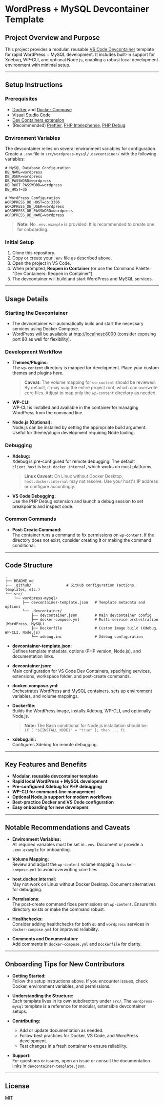# WordPress + MySQL Devcontainer Template

## Project Overview and Purpose

This project provides a modular, reusable [VS Code Devcontainer](https://code.visualstudio.com/docs/devcontainers/containers) template for rapid WordPress + MySQL development. It includes built-in support for Xdebug, WP-CLI, and optional Node.js, enabling a robust local development environment with minimal setup.

---

## Setup Instructions

### Prerequisites

- [Docker](https://www.docker.com/get-started) and [Docker Compose](https://docs.docker.com/compose/)
- [Visual Studio Code](https://code.visualstudio.com/)
- [Dev Containers extension](https://marketplace.visualstudio.com/items?itemName=ms-vscode-remote.remote-containers)
- (Recommended) [Prettier](https://marketplace.visualstudio.com/items?itemName=esbenp.prettier-vscode), [PHP Intelephense](https://marketplace.visualstudio.com/items?itemName=bmewburn.vscode-intelephense-client), [PHP Debug](https://marketplace.visualstudio.com/items?itemName=xdebug.php-debug)

### Environment Variables

The devcontainer relies on several environment variables for configuration. Create a `.env` file in `src/wordpress-mysql/.devcontainer/` with the following variables:

```env
# MySQL Database Configuration
DB_NAME=wordpress
DB_USER=wordpress
DB_PASSWORD=wordpress
DB_ROOT_PASSWORD=wordpress
DB_HOST=db

# WordPress Configuration
WORDPRESS_DB_HOST=db:3306
WORDPRESS_DB_USER=wordpress
WORDPRESS_DB_PASSWORD=wordpress
WORDPRESS_DB_NAME=wordpress
```

> **Note:** No `.env.example` is provided. It is recommended to create one for onboarding.

### Initial Setup

1. Clone this repository.
2. Copy or create your `.env` file as described above.
3. Open the project in VS Code.
4. When prompted, **Reopen in Container** (or use the Command Palette: "Dev Containers: Reopen in Container").
5. The devcontainer will build and start WordPress and MySQL services.

---

## Usage Details

### Starting the Devcontainer

- The devcontainer will automatically build and start the necessary services using Docker Compose.
- WordPress will be available at [http://localhost:8000](http://localhost:8000) (consider exposing port 80 as well for flexibility).

### Development Workflow

- **Themes/Plugins:**  
  The `wp-content` directory is mapped for development. Place your custom themes and plugins here.
  > **Caveat:** The volume mapping for `wp-content` should be reviewed. By default, it may map the entire project root, which can overwrite core files. Adjust to map only the `wp-content` directory as needed.

- **WP-CLI:**  
  WP-CLI is installed and available in the container for managing WordPress from the command line.

- **Node.js (Optional):**  
  Node.js can be installed by setting the appropriate build argument. Useful for theme/plugin development requiring Node tooling.

### Debugging

- **Xdebug:**  
  Xdebug is pre-configured for remote debugging. The default `client_host` is `host.docker.internal`, which works on most platforms.
  > **Linux Caveat:** On Linux without Docker Desktop, `host.docker.internal` may not resolve. Use your host's IP address or configure accordingly.

- **VS Code Debugging:**  
  Use the PHP Debug extension and launch a debug session to set breakpoints and inspect code.

### Common Commands

- **Post-Create Command:**  
  The container runs a command to fix permissions on `wp-content`. If the directory does not exist, consider creating it or making the command conditional.

---

## Code Structure

```
.
├── README.md
├── .github/                # GitHub configuration (actions, templates, etc.)
└── src/
    └── wordpress-mysql/
        ├── devcontainer-template.json   # Template metadata and options
        └── .devcontainer/
            ├── devcontainer.json        # Main devcontainer config
            ├── docker-compose.yml       # Multi-service orchestration (WordPress, MySQL)
            ├── Dockerfile               # Custom image build (Xdebug, WP-CLI, Node.js)
            └── xdebug.ini               # Xdebug configuration
```

- **devcontainer-template.json:**  
  Defines template metadata, options (PHP version, Node.js), and documentation links.

- **devcontainer.json:**  
  Main configuration for VS Code Dev Containers, specifying services, extensions, workspace folder, and post-create commands.

- **docker-compose.yml:**  
  Orchestrates WordPress and MySQL containers, sets up environment variables, and volume mappings.

- **Dockerfile:**  
  Builds the WordPress image, installs Xdebug, WP-CLI, and optionally Node.js.  
  > **Note:** The Bash conditional for Node.js installation should be:  
  `if [ "${INSTALL_NODE}" = "true" ]; then ... fi`

- **xdebug.ini:**  
  Configures Xdebug for remote debugging.

---

## Key Features and Benefits

- **Modular, reusable devcontainer template**
- **Rapid local WordPress + MySQL development**
- **Pre-configured Xdebug for PHP debugging**
- **WP-CLI for command-line management**
- **Optional Node.js support for modern workflows**
- **Best-practice Docker and VS Code configuration**
- **Easy onboarding for new developers**

---

## Notable Recommendations and Caveats

- **Environment Variables:**  
  All required variables must be set in `.env`. Document or provide a `.env.example` for onboarding.

- **Volume Mapping:**  
  Review and adjust the `wp-content` volume mapping in `docker-compose.yml` to avoid overwriting core files.

- **host.docker.internal:**  
  May not work on Linux without Docker Desktop. Document alternatives for debugging.

- **Permissions:**  
  The post-create command fixes permissions on `wp-content`. Ensure this directory exists or make the command robust.

- **Healthchecks:**  
  Consider adding healthchecks for both `db` and `wordpress` services in `docker-compose.yml` for improved reliability.

- **Comments and Documentation:**  
  Add comments in `docker-compose.yml` and `Dockerfile` for clarity.

---

## Onboarding Tips for New Contributors

- **Getting Started:**  
  Follow the setup instructions above. If you encounter issues, check Docker, environment variables, and permissions.

- **Understanding the Structure:**  
  Each template lives in its own subdirectory under `src/`. The `wordpress-mysql` template is a reference for modular, extensible devcontainer setups.

- **Contributing:**  
  - Add or update documentation as needed.
  - Follow best practices for Docker, VS Code, and WordPress development.
  - Test changes in a fresh container to ensure reliability.

- **Support:**  
  For questions or issues, open an issue or consult the documentation links in `devcontainer-template.json`.

---

## License

[MIT](LICENSE)
